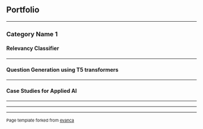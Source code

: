 ## Portfolio

---

### Category Name 1 

#### Relevancy Classifier


---
#### Question Generation using T5 transformers

---
#### Case Studies for Applied AI

---

---




---
<p style="font-size:11px">Page template forked from <a href="https://github.com/evanca/quick-portfolio">evanca</a></p>
<!-- Remove above link if you don't want to attibute -->
